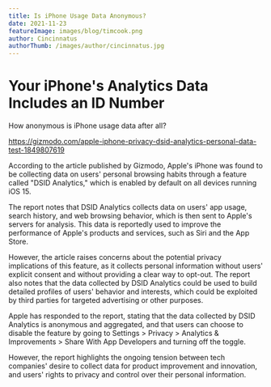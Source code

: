 ```yaml
---
title: Is iPhone Usage Data Anonymous?
date: 2021-11-23
featureImage: images/blog/timcook.png
author: Cincinnatus
authorThumb: /images/author/cincinnatus.jpg 
---
```


# Your iPhone's Analytics Data Includes an ID Number

How anonymous is iPhone usage data after all?

https://gizmodo.com/apple-iphone-privacy-dsid-analytics-personal-data-test-1849807619

According to the article published by Gizmodo, Apple's iPhone was found to be collecting data on users' personal browsing habits through a feature called "DSID Analytics," which is enabled by default on all devices running iOS 15.

The report notes that DSID Analytics collects data on users' app usage, search history, and web browsing behavior, which is then sent to Apple's servers for analysis. This data is reportedly used to improve the performance of Apple's products and services, such as Siri and the App Store.

However, the article raises concerns about the potential privacy implications of this feature, as it collects personal information without users' explicit consent and without providing a clear way to opt-out. The report also notes that the data collected by DSID Analytics could be used to build detailed profiles of users' behavior and interests, which could be exploited by third parties for targeted advertising or other purposes.

Apple has responded to the report, stating that the data collected by DSID Analytics is anonymous and aggregated, and that users can choose to disable the feature by going to Settings > Privacy > Analytics & Improvements > Share With App Developers and turning off the toggle.

However, the report highlights the ongoing tension between tech companies' desire to collect data for product improvement and innovation, and users' rights to privacy and control over their personal information.